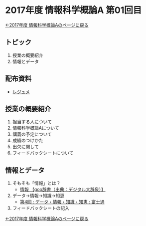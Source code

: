 #  2017年度 情報科学概論A 第01回目

[←2017年度 情報科学概論Aのページに戻る](../2017iisA.md)

## トピック

1. 授業の概要紹介
2. 情報とデータ

## 配布資料

- [レジュメ](01/01resume.pdf)

## 授業の概要紹介

1. 担当する人について
2. 情報科学概論Aについて
3. 講義の予定について
4. 成績のつけかた
5. 出欠に関して
6. フィードバックシートについて

## 情報とデータ

1. そもそも「情報」とは？
	- [情報 【goo辞書（出典：デジタル大辞泉）】](http://dictionary.goo.ne.jp/jn/110095/meaning/m0u/)
2. データ→情報→知識→知恵
	- [第4回 : データ・情報・知識・知恵 : 富士通](http://jp.fujitsu.com/platform/server/advantages/special/school/04-knowledge/)
3. フィードバックシートの記入

[←2017年度 情報科学概論Aのページに戻る](../2017iisA.md)